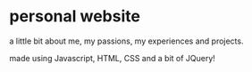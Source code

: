 # personal website

a little bit about me, my passions, my experiences and projects.

made using Javascript, HTML, CSS and a bit of JQuery! 

